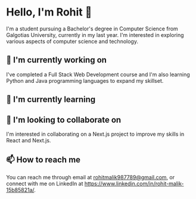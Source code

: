 
# Hello, I'm Rohit 👋

I'm a student pursuing a Bachelor's degree in Computer Science from Galgotias University, currently in my last year. I'm interested in exploring various aspects of computer science and technology.

## 🔭 I'm currently working on 

I've completed a Full Stack Web Development course and I'm also learning Python and Java programming languages to expand my skillset.

## 🌱 I'm currently learning 

## 👯 I'm looking to collaborate on 

I'm interested in collaborating on a Next.js project to improve my skills in React and Next.js.

## 📫 How to reach me 

You can reach me through email at rohitmalik987789@gmail.com, or connect with me on LinkedIn at https://www.linkedin.com/in/rohit-malik-15b85821a/. 
